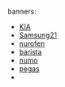 banners:
- [KIA](https://tpc.googlesyndication.com/sadbundle/$csp%3Der3$/506868684968436935/Online_300x250/Online_300x250.html)
- [Samsung21](https://tpc.googlesyndication.com/sadbundle/$csp%3Der3$/13096974312568517498/index.html)
- [nurofen](https://s0.2mdn.net/sadbundle/7901079917872324704/index.html)
- [barista](https://s0.2mdn.net/sadbundle/7503248129749687615/300x250.html)
- [numo](https://s0.2mdn.net/sadbundle/3252036345338701284/index.html)
- [pegas](https://s0.2mdn.net/8594506/1611728733711/300x250.html)
- []()
